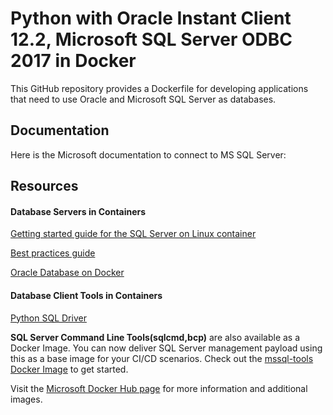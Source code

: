 # Python with Oracle Instant Client 12.2, Microsoft SQL Server ODBC 2017 in Docker

This GitHub repository provides a Dockerfile for developing applications that need to use Oracle and Microsoft SQL Server as databases. 

## Documentation

Here is the Microsoft documentation to connect to MS SQL Server:



## Resources

#### Database Servers in Containers

[Getting started guide for the SQL Server on Linux container](https://docs.microsoft.com/en-us/sql/linux/quickstart-install-connect-docker)

[Best practices guide](https://docs.microsoft.com/en-us/sql/linux/sql-server-linux-configure-docker)

[Oracle Database on Docker](https://github.com/oracle/docker-images/tree/master/OracleDatabase)

#### Database Client Tools in Containers

[Python SQL Driver](https://docs.microsoft.com/en-us/sql/connect/python/python-driver-for-sql-server)

**SQL Server Command Line Tools(sqlcmd,bcp)** are also available as a Docker Image. You can now deliver SQL Server management payload using this as a base image for your CI/CD scenarios. Check out the [mssql-tools Docker Image](https://hub.docker.com/r/microsoft/mssql-tools/) to get started.


Visit the [Microsoft Docker Hub page](https://hub.docker.com/u/microsoft) for more information and additional images.



